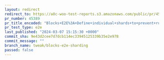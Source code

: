 ```yaml
---
layout: redirect
redirect_to: https://a8c-woo-test-reports.s3.amazonaws.com/public/pr/45389/e2e/index.html
pr_number: 45389
pr_title_encoded: "Blocks+E2E%3A+Define+individual+shards+to+prevent+running+empty+jobs"
pr_test_type: e2e
last_published: "2024-03-07 15:15:30 +0000"
commit_sha: 9e43d2cee7d7dcb114ec33945125339b35e2e978
commit_message: ""
branch_name: tweak/blocks-e2e-sharding
passed: false
---
```

